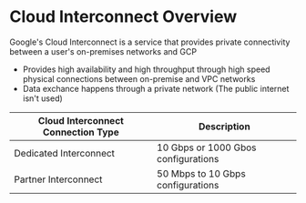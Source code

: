 # Cloud Interconnect Overview

Google's Cloud Interconnect is a service that provides private connectivity between a user's on-premises networks and GCP

* Provides high availability and high throughput through high speed physical connections between on-premise and VPC networks
* Data exchance happens through a private network (The public internet isn't used)

| Cloud Interconnect Connection Type | Description |
| --- | --- |
| Dedicated Interconnect | 10 Gbps or 1000 Gbos configurations |
| Partner Interconnect | 50 Mbps to 10 Gbps configurations |
